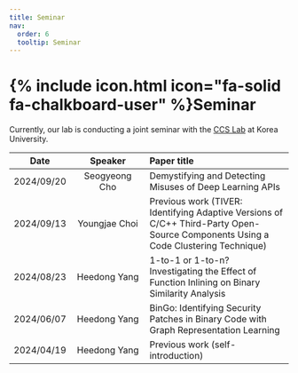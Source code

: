 ```yaml
---
title: Seminar
nav:
  order: 6
  tooltip: Seminar
---
```


# {% include icon.html icon="fa-solid fa-chalkboard-user" %}Seminar

Currently, our lab is conducting a joint seminar with the [CCS Lab](https://ccs.korea.ac.kr/) at Korea University.


|Date|Speaker|Paper title|
|:---:|:-----:|:------------------|
|2024/09/20|<img width=200/>Seogyeong Cho|Demystifying and Detecting Misuses of Deep Learning APIs|
|2024/09/13|Youngjae Choi|Previous work (TIVER: Identifying Adaptive Versions of C/C++ Third-Party Open-Source Components Using a Code Clustering Technique)|
|2024/08/23|Heedong Yang|1-to-1 or 1-to-n? Investigating the Effect of Function Inlining on Binary Similarity Analysis|
|2024/06/07|Heedong Yang|BinGo: Identifying Security Patches in Binary Code with Graph Representation Learning|
|2024/04/19|Heedong Yang|Previous work (self-introduction)|